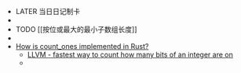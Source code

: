 - LATER  当日日记制卡
-
- TODO [[按位或最大的最小子数组长度]]
-
- [How is count_ones implemented in Rust?](https://stackoverflow.com/questions/62926287/how-is-count-ones-implemented-in-rust)
	- [LLVM - fastest way to count how many bits of an integer are on](https://stackoverflow.com/questions/65739363/llvm-fastest-way-to-count-how-many-bits-of-an-integer-are-on)
	-